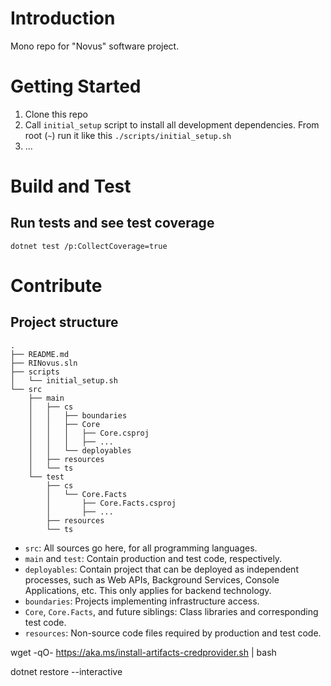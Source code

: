 # Introduction 
Mono repo for "Novus" software project.

# Getting Started
1.	Clone this repo
2.	Call `initial_setup` script to install all development dependencies. From root (`~`) run it like this `./scripts/initial_setup.sh`
3.	...

# Build and Test
## Run tests and see test coverage
```
dotnet test /p:CollectCoverage=true
```

# Contribute
## Project structure
```
.
├── README.md
├── RINovus.sln
├── scripts
│   └── initial_setup.sh
└── src
    ├── main
    │   ├── cs
    │   │   ├── boundaries
    │   │   ├── Core
    │   │   │   ├── Core.csproj
    │   │   │   ├── ...
    │   │   └── deployables
    │   ├── resources
    │   └── ts
    └── test
        ├── cs
        │   └── Core.Facts
        │       ├── Core.Facts.csproj
        │       ├── ...
        ├── resources
        └── ts
```
* `src`: All sources go here, for all programming languages.
* `main` and `test`: Contain production and test code, respectively.
* `deployables`: Contain project that can be deployed as independent processes, such as Web APIs, Background Services, Console Applications, etc. This only applies for backend technology.
* `boundaries`: Projects implementing infrastructure access.
* `Core`, `Core.Facts`, and future siblings: Class libraries and corresponding test code. 
* `resources`: Non-source code files required by production and test code.

wget -qO- https://aka.ms/install-artifacts-credprovider.sh | bash

dotnet restore --interactive

